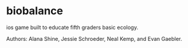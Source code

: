 biobalance
==========

ios game built to educate fifth graders basic ecology.

Authors: Alana Shine, Jessie Schroeder, Neal Kemp, and Evan Gaebler.

